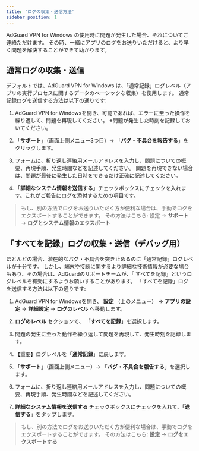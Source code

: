 ```yaml
---
title: 'ログの収集・送信方法'
sidebar position: 1
---
```




AdGuard VPN for Windows の使用時に問題が発生した場合、それについてご連絡ただけます。 その時、一緒にアプリのログをお送りいただけると、より早く問題を解決することができて助かります。

## 通常ログの収集・送信

デフォルトでは、AdGuard VPN for Windows は、「通常記録」ログレベル（アプリの実行プロセスに関するデータのベーシックな収集）を使用します。 通常記録ログを送信する方法は以下の通りです:

1. AdGuard VPN for Windowsを開き、可能であれば、エラーに至った操作を繰り返して、問題を再現してください。 ※問題が発生した時刻を記録しておいてください。

2. 「**サポート**」（画面上側メニュー3つ目）→ 「**バグ・不具合を報告する**」をクリックします。

3. フォームに、折り返し連絡用メールアドレスを入力し、問題についての概要、再現手順、発生時間などを記述してください。 問題を再現できない場合は、問題が最後に発生した日時をできるだけ正確に記述してください。

4. 「**詳細なシステム情報を送信する**」チェックボックスにチェックを入れます。これがご報告にログを添付するための項目です。
> もし、別の方法でログをお送りいただく方が便利な場合は、手動でログをエクスポートすることができます。 その方法はこちら: 設定 → **サポート** → **ログとシステム情報のエクスポート**

## 「すべてを記録」ログの収集・送信（デバッグ用）

ほとんどの場合、潜在的なバグ・不具合を突き止めるのに「通常記録」ログレベルが十分です。 しかし、端末や接続に関するより詳細な技術情報が必要な場合もあり、その場合は、AdGuardのサポートチームが、「 すべてを記録」というログレベルを有効にするようお願いすることがあります。 「すべてを記録」ログを送信する方法は以下の通りです:

1. AdGuard VPN for Windowsを開き、 **設定** （上のメニュー） → **アプリの設定** → **詳細設定** → **ログのレベル** へ移動します。

2. **ログのレベル** セクションで、 「**すべてを記録**」を選択します。

3. 問題の発生に至った動作を繰り返して問題を再現して、発生時刻を記録します。

4. 【重要】ログレベルを「**通常記録**」に戻します。

5. 「**サポート**」（画面上側メニュー）→ 「**バグ・不具合を報告する**」を選択します。

6. フォームに、折り返し連絡用メールアドレスを入力し、問題についての概要、再現手順、発生時間などを記述してください。

7. **詳細なシステム情報を送信する** チェックボックスにチェックを入れて、「**送信する**」をタップします。
> もし、別の方法でログをお送りいただく方が便利な場合は、手動でログをエクスポートすることができます。 その方法はこちら: **設定** → **ログをエクスポートする**

